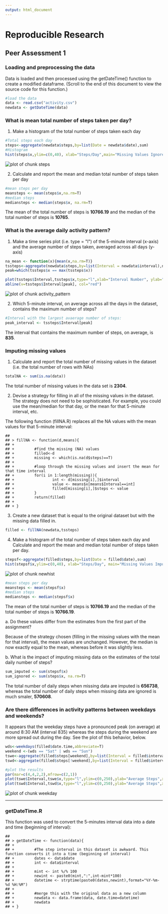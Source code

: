 ```yaml
---
output: html_document
---
```

# Reproducible Research
## Peer Assessment 1



### Loading and preprocessing the data

Data is loaded and then processed using the getDateTime() function to create a modified dataframe. (Scroll to the end of this document to view the source code for this function.)


```r
#load the data
data <- read.csv("activity.csv")
newdata <- getDateTime(data)
```


### What is mean total number of steps taken per day?

1. Make a histogram of the total number of steps taken each day


```r
#Total steps each day
steps<-aggregate(newdata$steps,by=list(Date = newdata$date),sum)
#Histogram
hist(steps$x,ylim=c(0,40), xlab="Steps/Day",main="Missing Values Ignored")
```

![plot of chunk steps](figure/steps.png) 


2. Calculate and report the mean and median total number of steps taken
per day



```r
#mean steps per day
meansteps <- mean(steps$x,na.rm=T)
#median steps
mediansteps <- median(steps$x, na.rm=T)
```

The mean of the total number of steps is **10766.19** and the median of the total number of steps is **10765**.

### What is the average daily activity pattern?

1. Make a time series plot (i.e. type = "l") of the 5-minute interval (x-axis)
and the average number of steps taken, averaged across all days (y-axis)


```r
na_mean <- function(x){mean(x,na.rm=T)}
tssteps<-aggregate(newdata$steps,by=list(Interval = newdata$interval),na_mean)
peak=which(tssteps$x == max(tssteps$x))

plot(tssteps$Interval,tssteps$x,type="l",xlab="Interval Number", ylab="Average Steps")
abline(v=tssteps$Interval[peak], col="red")
```

![plot of chunk activity_pattern](figure/activity_pattern.png) 


2. Which 5-minute interval, on average across all the days in the dataset, contains the maximum number of steps?


```r
#Interval with the largest avaerage number of steps:
peak_interval <- tssteps$Interval[peak]
```
The interval that contains the maximum number of steps, on average, is **835**.

### Imputing missing values

1. Calculate and report the total number of missing values in the dataset
(i.e. the total number of rows with NAs)

```r
totalNA <- sum(is.na(data))
```

The total number of missing values in the data set is **2304**.

2. Devise a strategy for filling in all of the missing values in the dataset. The
strategy does not need to be sophisticated. For example, you could use
the mean/median for that day, or the mean for that 5-minute interval, etc.

The following function (fillNA.R) replaces all the NA values with the mean values for that 5-minute interval:



```
## 
## > fillNA <- function(d,means){
## +         
## +         #find the missing (NA) values
## +         filled<-d
## +         missing <- which(is.na(d$steps)==T)
## +         
## +         #loop through the missing values and insert the mean for that time interval
## +         for(i in 1:length(missing)){
## +                 int <- d[missing[i],]$interval
## +                 value <- means$x[means$Interval==int]
## +                 filled[missing[i],]$steps <- value
## +         }
## +         return(filled)
## +         
## + }
```


3. Create a new dataset that is equal to the original dataset but with the
missing data filled in.


```r
filled <- fillNA(newdata,tssteps)
```


4. Make a histogram of the total number of steps taken each day and Calculate
and report the mean and median total number of steps taken per day. 

```r
stepsf<-aggregate(filled$steps,by=list(Date = filled$date),sum)
hist(stepsf$x,ylim=c(0,40), xlab="Steps/Day", main="Missing Values Imputed")
```

![plot of chunk newhist](figure/newhist.png) 

```r
#mean steps per day
meansteps <- mean(stepsf$x)
#median steps
mediansteps <- median(stepsf$x)
```

The mean of the total number of steps is **10766.19** and the median of the total number of steps is **10766.19**.

a. Do these values differ from the estimates from the first part of the assignment?

Because of the strategy chosen (filling in the missing values with the mean for that interval), the mean values are unchanged.  However, the median is now exactly equal to the mean, whereas before it was slightly less.

b. What is the impact of imputing missing data on the estimates of the total
daily number of steps?



```r
sum_imputed <- sum(stepsf$x)
sum_ignored <- sum(steps$x, na.rm=T)
```

The total number of daily steps when missing data are imputed is **656738**, whereas the total number of daily steps when missing data are ignored is much smaler, **570608**.


### Are there differences in activity patterns between weekdays and weekends?

It appears that the weekday steps have a pronounced peak (on average) at around 8:30 AM (interval 835) whereas the steps during the weekend are more spread out during the day. See the plot of this behavior, below.


```r
wds<-weekdays(filled$date.time,abbreviate=T)
weekend <-(wds == "Sat" | wds == "Sun")
tswe<-aggregate(filled$steps[weekend],by=list(Interval = filled$interval[weekend]),na_mean)
tswd<-aggregate(filled$steps[!weekend],by=list(Interval = filled$interval[!weekend]),na_mean)

#plot the results
par(mar=c(4,4,2,2),mfrow=c(2,1))
plot(tswe$Interval,tswe$x,type="l",ylim=c(0,250),ylab="Average Steps",xlab="", main="Weekend")
plot(tswd$Interval,tswd$x,type="l",ylim=c(0,250),ylab="Average Steps",xlab="Interval",main="Weekdays")
```

![plot of chunk weekday](figure/weekday.png) 

----
### getDateTime.R

This function was used to convert the 5-minutes interval data into a date and time (beginning of interval):


```
## 
## > getDateTime <- function(data){
## +    
## +         #The step interval in this dataset is awkward. This function converts it into a time (beginning of interval)
## +         dates <- data$date
## +         int <- data$interval
## +         
## +         mint <- int %/% 100
## +         newint <- paste0(mint,":",int-mint*100)
## +         datetime <- strptime(paste0(dates,newint),format="%Y-%m-%d %H:%M")
## +         
## +         #merge this with the original data as a new column
## +         newdata <- data.frame(data, date.time=datetime)
## +         newdata
## + }
```
